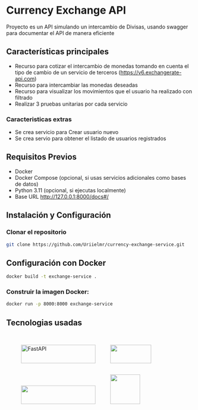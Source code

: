 # Currency Exchange API

Proyecto es un API simulando un intercambio de Divisas, usando swagger para documentar el API de manera eficiente

## Características principales

* Recurso para cotizar el intercambio de monedas tomando en cuenta el tipo de cambio de un servicio de terceros (https://v6.exchangerate-api.com) 
* Recurso para intercambiar las monedas deseadas 
* Recurso para visualizar los movimientos que el usuario ha realizado con filtrado 
* Realizar 3 pruebas unitarias por cada servicio 

### Caracteristicas extras

* Se crea servicio para Crear usuario nuevo
* Se crea servio para obtener el listado de usuarios registrados

## Requisitos Previos

- Docker
- Docker Compose (opcional, si usas servicios adicionales como bases de datos)
- Python 3.11 (opcional, si ejecutas localmente)
- Base URL http://127.0.0.1:8000/docs#/


## Instalación y Configuración

### Clonar el repositorio

```bash
git clone https://github.com/Uriielmr/currency-exchange-service.git
```

## Configuración con Docker

```bash
docker build -t exchange-service .
```

### Construir la imagen Docker:

```bash
docker run -p 8000:8000 exchange-service
```

## Tecnologias usadas

<img src="https://fastapi.tiangolo.com/img/logo-margin/logo-teal.png" alt="FastAPI" width="200" height="50" style="margin: 30px 0px 0px 40px;"><img src="https://www.docker.com/wp-content/uploads/2022/03/vertical-logo-monochromatic.png" width="110" height="50" style="margin: 30px 0px 0px 40px;"><img src="https://www.sqlite.org/images/sqlite370_banner.svg" width="200" height="50" style="margin: 30px 0px 0px 40px;"><img src="https://www.uvicorn.org/uvicorn.png" height="80" style="margin: 30px 0px 0px 40px;">

